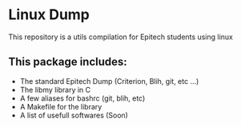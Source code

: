 # Linux Dump

This repository is a utils compilation for Epitech students using linux

## This package includes:

* The standard Epitech Dump (Criterion, Blih, git, etc ...)
* The libmy library in C
* A few aliases for bashrc (git, blih, etc)
* A Makefile for the library
* A list of usefull softwares (Soon)
